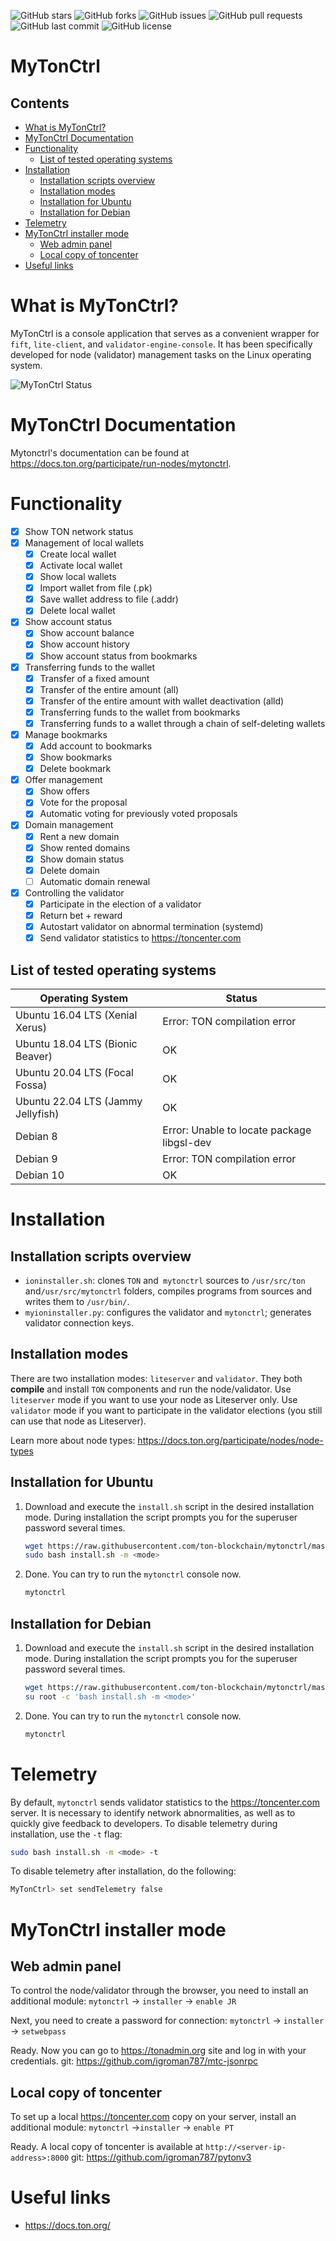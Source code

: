 ![GitHub stars](https://img.shields.io/github/stars/ton-blockchain/mytonctrl?style=flat-square&logo=github) ![GitHub forks](https://img.shields.io/github/forks/ton-blockchain/mytonctrl?style=flat-square&logo=github) ![GitHub issues](https://img.shields.io/github/issues/ton-blockchain/mytonctrl?style=flat-square&logo=github) ![GitHub pull requests](https://img.shields.io/github/issues-pr/ton-blockchain/mytonctrl?style=flat-square&logo=github) ![GitHub last commit](https://img.shields.io/github/last-commit/ton-blockchain/mytonctrl?style=flat-square&logo=github) ![GitHub license](https://img.shields.io/github/license/ton-blockchain/mytonctrl?style=flat-square&logo=github)

<!-- omit from toc --> 
# MyTonCtrl

<!-- omit from toc --> 
## Contents

- [What is MyTonCtrl?](#what-is-myttonctrl)
- [MyTonCtrl Documentation](#mytonctrl-documentation)
- [Functionality](#functionality)
	- [List of tested operating systems](#list-of-tested-operating-systems)
- [Installation](#installation)
	- [Installation scripts overview](#installation-scripts-overview)
	- [Installation modes](#installation-modes)
	- [Installation for Ubuntu](#installation-for-ubuntu)
	- [Installation for Debian](#installation-for-debian)
- [Telemetry](#telemetry)
- [MyTonCtrl installer mode](#mytonctrl-installer-mode)
	- [Web admin panel](#web-admin-panel)
	- [Local copy of toncenter](#local-copy-of-toncenter)
- [Useful links](#useful-links)


# What is MyTonCtrl?
MyTonCtrl is a console application that serves as a convenient wrapper for `fift`, `lite-client`, and `validator-engine-console`. It has been specifically developed for node (validator) management tasks on the Linux operating system.

![MyTonCtrl Status](screens/mytonctrl-status.png)

# MyTonCtrl Documentation

Mytonctrl's documentation can be found at https://docs.ton.org/participate/run-nodes/mytonctrl.

# Functionality
- [x] Show TON network status
- [x] Management of local wallets
	- [x] Create local wallet
	- [x] Activate local wallet
	- [x] Show local wallets
	- [x] Import wallet from file (.pk)
	- [x] Save wallet address to file (.addr)
	- [x] Delete local wallet
- [x] Show account status
	- [x] Show account balance
	- [x] Show account history
	- [x] Show account status from bookmarks
- [x] Transferring funds to the wallet
	- [x] Transfer of a fixed amount
	- [x] Transfer of the entire amount (all)
	- [x] Transfer of the entire amount with wallet deactivation (alld)
	- [x] Transferring funds to the wallet from bookmarks
	- [x] Transferring funds to a wallet through a chain of self-deleting wallets
- [x] Manage bookmarks
	- [x] Add account to bookmarks
	- [x] Show bookmarks
	- [x] Delete bookmark
- [x] Offer management
	- [x] Show offers
	- [x] Vote for the proposal
	- [x] Automatic voting for previously voted proposals
- [x] Domain management
	- [x] Rent a new domain
	- [x] Show rented domains
	- [x] Show domain status
	- [x] Delete domain
	- [ ] Automatic domain renewal
- [x] Controlling the validator
	- [x] Participate in the election of a validator
	- [x] Return bet + reward
	- [x] Autostart validator on abnormal termination (systemd)
	- [x] Send validator statistics to https://toncenter.com

## List of tested operating systems
| Operating System              | Status                     |
|-------------------------------|----------------------------|
| Ubuntu 16.04 LTS (Xenial Xerus) | Error: TON compilation error |
| Ubuntu 18.04 LTS (Bionic Beaver) | OK                       |
| Ubuntu 20.04 LTS (Focal Fossa) | OK                       |
| Ubuntu 22.04 LTS (Jammy Jellyfish) | OK                   |
| Debian 8 | Error: Unable to locate package libgsl-dev   |
| Debian 9 | Error: TON compilation error                 |
| Debian 10 | OK                                         |

# Installation
## Installation scripts overview
- `ioninstaller.sh`: clones `TON` and` mytonctrl` sources to `/usr/src/ton` and`/usr/src/mytonctrl` folders, compiles programs from sources and writes them to `/usr/bin/`.
- `myioninstaller.py`: configures the validator and `mytonctrl`; generates validator connection keys.

## Installation modes
There are two installation modes: `liteserver` and `validator`. They both **compile** and install `TON` components and run the node/validator. Use `liteserver` mode if you want to use your node as Liteserver only.
Use `validator` mode if you want to participate in the validator elections (you still can use that node as Liteserver).

Learn more about node types: https://docs.ton.org/participate/nodes/node-types

## Installation for Ubuntu
1. Download and execute the `install.sh` script in the desired installation mode. During installation the script prompts you for the superuser password several times.
	```sh
	wget https://raw.githubusercontent.com/ton-blockchain/mytonctrl/master/scripts/install.sh
	sudo bash install.sh -m <mode>
	```

2. Done. You can try to run the `mytonctrl` console now.
	```sh
	mytonctrl
	```


## Installation for Debian
1. Download and execute the `install.sh` script in the desired installation mode. During installation the script prompts you for the superuser password several times.
	```sh
	wget https://raw.githubusercontent.com/ton-blockchain/mytonctrl/master/scripts/install.sh
	su root -c 'bash install.sh -m <mode>'
	```

2. Done. You can try to run the `mytonctrl` console now.
	```sh
	mytonctrl
	```

# Telemetry
By default, `mytonctrl` sends validator statistics to the https://toncenter.com server.
It is necessary to identify network abnormalities, as well as to quickly give feedback to developers.
To disable telemetry during installation, use the `-t` flag:
```sh
sudo bash install.sh -m <mode> -t
```

To disable telemetry after installation, do the following:
```sh
MyTonCtrl> set sendTelemetry false
```

# MyTonCtrl installer mode

## Web admin panel
To control the node/validator through the browser, you need to install an additional module:
`mytonctrl` -> `installer` -> `enable JR`

Next, you need to create a password for connection:
`mytonctrl` -> `installer` -> `setwebpass`

Ready. Now you can go to https://tonadmin.org site and log in with your credentials.
git: https://github.com/igroman787/mtc-jsonrpc

## Local copy of toncenter
To set up a local https://toncenter.com copy on your server, install an additional module:
`mytonctrl` ->`installer` -> `enable PT`

Ready. A local copy of toncenter is available at `http://<server-ip-address>:8000`
git: https://github.com/igroman787/pytonv3

# Useful links
* https://docs.ton.org/
